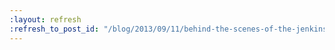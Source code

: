 ```yaml
---
:layout: refresh
:refresh_to_post_id: "/blog/2013/09/11/behind-the-scenes-of-the-jenkins-user-conference-palo-alto"
---
```

